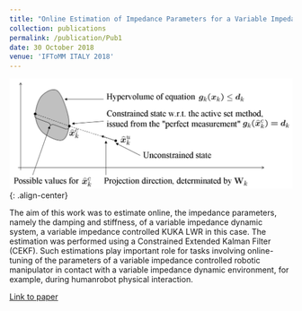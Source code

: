 ```yaml
---
title: "Online Estimation of Impedance Parameters for a Variable Impedance Controlled Robotic Manipulator"
collection: publications
permalink: /publication/Pub1
date: 30 October 2018
venue: 'IFToMM ITALY 2018'
---
```


![CEKF](/images/CEKF.png){: .align-center}

The aim of this work was to estimate online, the impedance parameters, namely the damping and stiffness, of a variable impedance dynamic system, a variable impedance controlled KUKA LWR in this case. The estimation was performed using a Constrained Extended Kalman Filter (CEKF). Such estimations play important role for tasks involving online-tuning of the parameters of a variable impedance controlled robotic manipulator in contact with a
variable impedance dynamic environment, for example, during humanrobot physical interaction.

[Link to paper](/files/CEKF.pdf)
